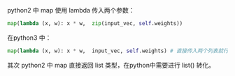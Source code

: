 python2 中 map 使用 lambda 传入两个参数：

```python
map(lambda (x, w): x * w,  zip(input_vec, self.weights))
```

 在python3 中：

```python
map(lambda (x, w): x * w,  input_vec, self.weights) # 直接传入两个列表就行
```



其次 python2 中 map 直接返回 list 类型，在python中需要进行 list() 转化。


